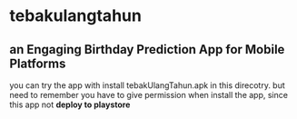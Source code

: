 # tebakulangtahun
## an Engaging Birthday Prediction App for Mobile Platforms

you can try the app with install tebakUlangTahun.apk in this direcotry. but need to remember you have to give permission when install the app, since this app not **deploy to playstore**
